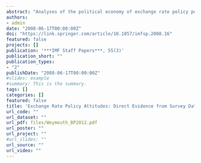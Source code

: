 ```yaml
---
abstract: "Analyses of the political economy of exchange rate policy posit that firms and individuals in different sectors of the economy have distinct policy attitudes toward the level and stability of the exchange rate.Most such approaches hypothesize that internationally exposed firms prefer more stable currencies and that producers of tradables prefer a relatively depreciated real exchange rate. As sensible as such expectations may be, there are few direct empirical tests of them. This paper offers micro-level, cross-national evidence on sectoral attitudes about the exchange rate. Using firm-level data from the World Bank’s World Business Environment Survey, we find systematic patterns linking sector of economic activity to exchange rate policy positions. Owners and managers of firms producing tradable goods prefer greater stability of the exchange rate: in countries with a floating currency, manufacturers are more likely to report that the exchange rate causes problems for their business. With respect to the level of the exchange rate, we find that tradables producers—particularly manufacturers and export producers—are more likely to be unhappy following an appreciation of the real exchange rate than are firms in nontradable sectors (services and construction). These findings confirm theoretical expectations about the relationship between economic position and currency policy preferences."
authors:
- admin
date: "2008-06-17T00:00:00Z"
doi: "https://link.springer.com/article/10.1057/imfsp.2008.16"
featured: false
projects: []
publication: '***IMF Staff Papers***, 55(3)'
publication_short: ""
publication_types:
- "2"
publishDate: "2008-06-17T00:00:00Z"
#slides: example
#summary: This is the summary.
tags: []
categories: []
featured: false
title: 'Exchange Rate Policy Attitudes: Direct Evidence from Survey Data'
url_code: ""
url_dataset: ""
url_pdf: files/Weymouth_BP2012.pdf
url_poster: ""
url_project: ""
#url_slides: ""
url_source: ""
url_video: ""
---
```


